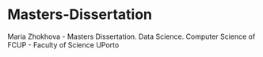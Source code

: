 # Masters-Dissertation
Maria Zhokhova - Masters Dissertation. Data Science. Computer Science of FCUP - Faculty of Science UPorto
